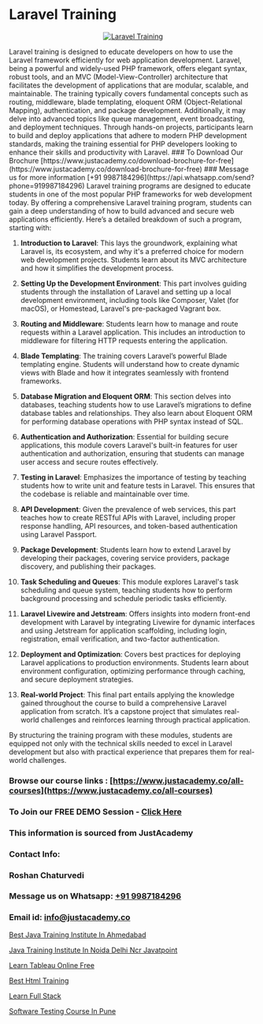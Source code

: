 # Laravel Training

<p align="center">
  <a href="https://justacademy.co/storage2/course_image/1676637388_course_image.webp">
    <img src="https://justacademy.co/course-detail/laravel-training" alt="Laravel Training">
  </a>
</p>
Laravel training is designed to educate developers on how to use the Laravel framework efficiently for web application development. Laravel, being a powerful and widely-used PHP framework, offers elegant syntax, robust tools, and an MVC (Model-View-Controller) architecture that facilitates the development of applications that are modular, scalable, and maintainable. The training typically covers fundamental concepts such as routing, middleware, blade templating, eloquent ORM (Object-Relational Mapping), authentication, and package development. Additionally, it may delve into advanced topics like queue management, event broadcasting, and deployment techniques. Through hands-on projects, participants learn to build and deploy applications that adhere to modern PHP development standards, making the training essential for PHP developers looking to enhance their skills and productivity with Laravel.
### To Download Our Brochure [https://www.justacademy.co/download-brochure-for-free](https://www.justacademy.co/download-brochure-for-free)
### Message us for more information [+91 9987184296](https://api.whatsapp.com/send?phone=919987184296)
Laravel training programs are designed to educate students in one of the most popular PHP frameworks for web development today. By offering a comprehensive Laravel training program, students can gain a deep understanding of how to build advanced and secure web applications efficiently. Here’s a detailed breakdown of such a program, starting with:

1) **Introduction to Laravel**: This lays the groundwork, explaining what Laravel is, its ecosystem, and why it's a preferred choice for modern web development projects. Students learn about its MVC architecture and how it simplifies the development process.

2) **Setting Up the Development Environment**: This part involves guiding students through the installation of Laravel and setting up a local development environment, including tools like Composer, Valet (for macOS), or Homestead, Laravel's pre-packaged Vagrant box.

3) **Routing and Middleware**: Students learn how to manage and route requests within a Laravel application. This includes an introduction to middleware for filtering HTTP requests entering the application.

4) **Blade Templating**: The training covers Laravel’s powerful Blade templating engine. Students will understand how to create dynamic views with Blade and how it integrates seamlessly with frontend frameworks.

5) **Database Migration and Eloquent ORM**: This section delves into databases, teaching students how to use Laravel’s migrations to define database tables and relationships. They also learn about Eloquent ORM for performing database operations with PHP syntax instead of SQL.

6) **Authentication and Authorization**: Essential for building secure applications, this module covers Laravel's built-in features for user authentication and authorization, ensuring that students can manage user access and secure routes effectively.

7) **Testing in Laravel**: Emphasizes the importance of testing by teaching students how to write unit and feature tests in Laravel. This ensures that the codebase is reliable and maintainable over time.

8) **API Development**: Given the prevalence of web services, this part teaches how to create RESTful APIs with Laravel, including proper response handling, API resources, and token-based authentication using Laravel Passport.

9) **Package Development**: Students learn how to extend Laravel by developing their packages, covering service providers, package discovery, and publishing their packages.

10) **Task Scheduling and Queues**: This module explores Laravel's task scheduling and queue system, teaching students how to perform background processing and schedule periodic tasks efficiently.

11) **Laravel Livewire and Jetstream**: Offers insights into modern front-end development with Laravel by integrating Livewire for dynamic interfaces and using Jetstream for application scaffolding, including login, registration, email verification, and two-factor authentication.

12) **Deployment and Optimization**: Covers best practices for deploying Laravel applications to production environments. Students learn about environment configuration, optimizing performance through caching, and secure deployment strategies.

13) **Real-world Project**: This final part entails applying the knowledge gained throughout the course to build a comprehensive Laravel application from scratch. It’s a capstone project that simulates real-world challenges and reinforces learning through practical application.

By structuring the training program with these modules, students are equipped not only with the technical skills needed to excel in Laravel development but also with practical experience that prepares them for real-world challenges.

### Browse our course links : [https://www.justacademy.co/all-courses](https://www.justacademy.co/all-courses) 
### To Join our FREE DEMO Session - [Click Here](https://www.justacademy.co/register-for-course-demo)


### This information is sourced from JustAcademy
### Contact Info:
### Roshan Chaturvedi
### Message us on Whatsapp: [+91 9987184296](https://api.whatsapp.com/send?phone=919987184296)
### Email id: [info@justacademy.co](mailto:info@justacademy.co)
                
[Best Java Training Institute In Ahmedabad](https://www.linkedin.com/pulse/best-java-training-institute-ahmedabad-justacademy-delhi-tnurc?trackingId=QoE0bzGZf9EfnbgtotR5bg%3D%3D&lipi=urn%3Ali%3Apage%3Ad_flagship3_company_admin%3B3uDtMYf2QJOigjAh01Sv1g%3D%3D)

[Java Training Institute In Noida Delhi Ncr Javatpoint](https://www.linkedin.com/pulse/java-training-institute-noida-delhi-ncr-javatpoint-wlxac?trackingId=1rI7sD5ceb%2B3Z8tybqyu1g%3D%3D&lipi=urn%3Ali%3Apage%3Ad_flagship3_company_admin%3BA1nZ1nP9T4epQeiwVmNY3A%3D%3D)

[Learn Tableau Online Free](https://medium.com/@kamblerajas684/learn-tableau-online-free-471c9fd67bd2)

[Best Html Training](https://medium.com/@kamblerajas684/best-html-training-4ed8f63896a3)

[Learn Full Stack](https://justacademyin.github.io/justacademy/learn-full-stack)

[Software Testing Course In Pune](https://justacademyin.github.io/justacademy/software-testing-course-in-pune)


